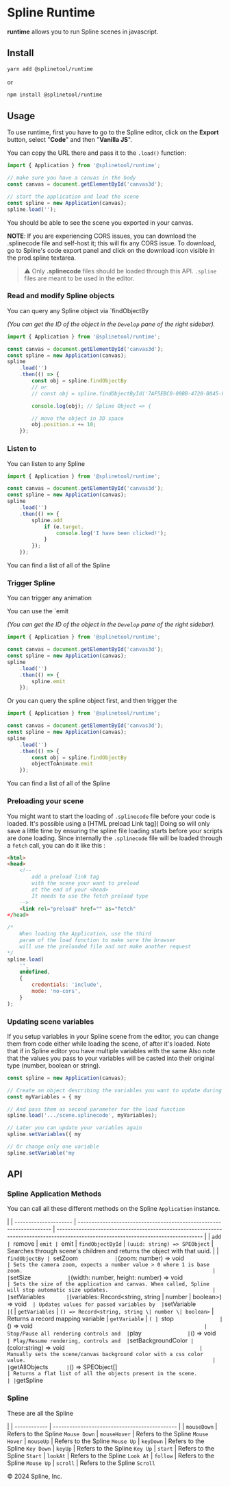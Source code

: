 # Spline Runtime

**runtime** allows you to run Spline scenes in javascript.

## Install

```bash
yarn add @splinetool/runtime
```

or

```bash
npm install @splinetool/runtime
```

## Usage

To use runtime, first you have to go to the Spline editor, click on the **Export** button, select "**Code**" and then "**Vanilla JS**".

You can copy the URL there and pass it to the `.load()` function:

```js
import { Application } from '@splinetool/runtime';

// make sure you have a canvas in the body
const canvas = document.getElementById('canvas3d');

// start the application and load the scene
const spline = new Application(canvas);
spline.load('');
```

You should be able to see the scene you exported in your canvas.

**NOTE**: If you are experiencing CORS issues, you can download the .splinecode file and self-host it; this will fix any CORS issue. To download, go to Spline's code export panel and click on the download icon visible in the prod.spline textarea.

> :warning: Only **.splinecode** files should be loaded through this API. `.spline` files are meant to be used in the editor.

### Read and modify Spline objects

You can query any Spline object via `findObjectBy

_(You can get the ID of the object in the `Develop` pane of the right sidebar)._

```js
import { Application } from '@splinetool/runtime';

const canvas = document.getElementById('canvas3d');
const spline = new Application(canvas);
spline
	.load('')
	.then(() => {
		const obj = spline.findObjectBy
		// or
		// const obj = spline.findObjectById('7AF5EBC0-09BB-4720-B045-F478F8053AA4');

		console.log(obj); // Spline Object => { 

		// move the object in 3D space
		obj.position.x += 10;
	});
```

### Listen to 

You can listen to any Spline 

```js
import { Application } from '@splinetool/runtime';

const canvas = document.getElementById('canvas3d');
const spline = new Application(canvas);
spline
	.load('')
	.then(() => {
		spline.add
			if (e.target.
				console.log('I have been clicked!');
			}
		});
	});
```

You can find a list of all of the Spline 

### Trigger Spline 

You can trigger any animation 

You can use the `emit

_(You can get the ID of the object in the `Develop` pane of the right sidebar)._

```js
import { Application } from '@splinetool/runtime';

const canvas = document.getElementById('canvas3d');
const spline = new Application(canvas);
spline
	.load('')
	.then(() => {
		spline.emit
	});
```

Or you can query the spline object first, and then trigger the 

```js
import { Application } from '@splinetool/runtime';

const canvas = document.getElementById('canvas3d');
const spline = new Application(canvas);
spline
	.load('')
	.then(() => {
		const obj = spline.findObjectBy
		objectToAnimate.emit
	});
```

You can find a list of all of the Spline 

### Preloading your scene

You might want to start the loading of `.splinecode` file before your code is loaded. It's possible using a [HTML preload Link tag]( Doing so will only save a little time by ensuring the spline file loading starts before your scripts are done loading. Since internally the `.splinecode` file will be loaded through a `fetch` call, you can do it like this :

```HTML
<html>
<head>
	<!--
		add a preload link tag
		with the scene your want to preload
		at the end of your <head>
		It needs to use the fetch preload type
	-->
	<link rel="preload" href="" as="fetch"
</head>
```

```js
/*
	When loading the Application, use the third
	param of the load function to make sure the browser
	will use the preloaded file and not make another request
*/
spline.load(
	'',
	undefined,
	{
		credentials: 'include',
		mode: 'no-cors',
	}
);
```

### Updating scene variables

If you setup variables in your Spline scene from the editor, you can change them from code either while loading the scene, of after it's loaded.
Note that if in Spline editor you have multiple variables with the same 
Also note that the values you pass to your variables will be casted into their original type (number, boolean or string).

```js
const spline = new Application(canvas);

// Create an object describing the variables you want to update during load
const myVariables = { my

// And pass them as second parameter for the load function
spline.load('.../scene.splinecode', myVariables);

// Later you can update your variables again
spline.setVariables({ my

// Or change only one variable
spline.setVariable('my
```

## API

### Spline Application Methods

You can call all these different methods on the Spline `Application` instance.

| 
| --------------------- | -------------------------------------------------------------------- | ----------------------------------------------------------------------------------------------------------------------------------- |
| `add
| `remove
| `emit
| `emit
| `findObjectById`      | `(uuid: string) => SPEObject`                                        | Searches through scene's children and returns the object with that uuid.                                                            |
| `findObjectBy
| `setZoom`             | `(zoom: number) => void`                                             | Sets the camera zoom, expects a number value > 0 where 1 is base zoom.                                                              |
| `setSize`             | `(width: number, height: number) => void`                            | Sets the size of the application and canvas. When called, Spline will stop automatic size updates.                                  |
| `setVariables`        | `(variables: Record<string, string \| number \| boolean>) => void`   | Updates values for passed variables by 
| `setVariable`         | `(
| `getVariables`        | `() => Record<string, string \| number \| boolean>`                  | Returns a record mapping variable 
| `getVariable`         | `(
| `stop`                | `() => void`                                                         | Stop/Pause all rendering controls and 
| `play`                | `() => void`                                                         | Play/Resume rendering, controls and 
| `setBackgroundColor`  | `(color:string) => void`                                             | Manually sets the scene/canvas background color with a css color value.                                                             |
| `getAllObjects`       | `() => SPEObject[]`                                                  | Returns a flat list of all the objects present in the scene.                                                                        |
| `getSpline

### Spline 

These are all the Spline 

| 
| ------------ | --------------------------------------------- |
| `mouseDown`  | Refers to the Spline `Mouse Down` 
| `mouseHover` | Refers to the Spline `Mouse Hover` 
| `mouseUp`    | Refers to the Spline `Mouse Up` 
| `keyDown`    | Refers to the Spline `Key Down` 
| `keyUp`      | Refers to the Spline `Key Up` 
| `start`      | Refers to the Spline `Start` 
| `lookAt`     | Refers to the Spline `Look At` 
| `follow`     | Refers to the Spline `Mouse Up` 
| `scroll`     | Refers to the Spline `Scroll` 

© 2024 Spline, Inc.
